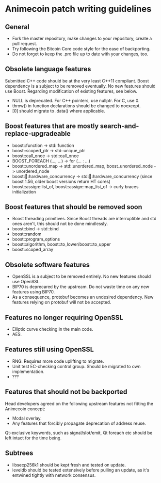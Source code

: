 Animecoin patch writing guidelines
====================

General
---------------------
- Fork the master repository, make changes to your repository, create a pull request.
- Try following the Bitcoin Core code style for the ease of backporting.
- Do not forget to keep the .pro file up to date with your changes, too.

Obsolete language features
---------------------
Submitted C++ code should be at the very least C++11 compliant.
Boost dependency is a subject to be removed eventually. No new features should use Boost. Regarding modification of existing features, see below.

- NULL is deprecated. For C++ pointers, use nullptr. For C, use 0.
- throw() in function declarations should be changed to noexcept.
- [0] should migrate to .data() where applicable.

Boost features that are mostly search-and-replace-upgradeable
---------------------
- boost::function -> std::function
- boost::scoped_ptr -> std::unique_ptr
- boost::call_once -> std::call_once
- BOOST_FOREACH (..., ...) -> for (... : ...)
- boost::unordered_map -> std::unordered_map, boost_unordered_node -> unordered_node
- boost::thread::hardware_concurrency -> std::thread::hardware_concurrency (since boost 1.56, older boost versions return HT cores)
- boost::assign::list_of, boost::assign::map_list_of -> curly braces initialization

Boost features that should be removed soon
---------------------
- Boost threading primitives. Since Boost threads are interruptible and std ones aren't, this should not be done mindlessly.
- boost::bind -> std::bind
- boost::random
- boost::program_options
- boost::algorithm, boost::to_lower/boost::to_upper
- boost::scoped_array

Obsolete software features
---------------------
- OpenSSL is a subject to be removed entirely. No new features should use OpenSSL.
- BIP70 is deprecared by the upstream. Do not waste time on any new features using BIP70.
- As a consequence, protobuf becomes an undesired dependency. New features relying on protobuf will not be accepted.

Features no longer requiring OpenSSL
---------------------
- Elliptic curve checking in the main code.
- AES.

Features still using OpenSSL
---------------------
- RNG. Requires more code uplifting to migrate.
- Unit test EC-checking control group. Should be migrated to own implementation.
- ???

Features that should not be backported
---------------------
Head developers agreed on the following upstream features not fitting the Animecoin concept:
- Modal overlay.
- Any features that forcibly propagate deprecation of address reuse.

Qt-exclusive keywords, such as signal/slot/emit, Qt foreach etc should be left intact for the time being.

Subtrees
---------------------
- libsecp256k1 should be kept fresh and tested on update.
- leveldb should be tested extensively before pulling an update, as it's entwined tightly with network consensus.
